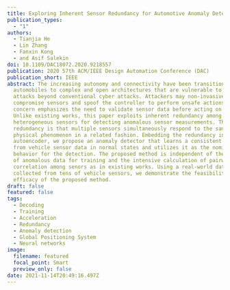 ```yaml
---
title: Exploring Inherent Sensor Redundancy for Automotive Anomaly Detection
publication_types:
  - "1"
authors:
  - Tianjia He
  - Lin Zhang
  - Fanxin Kong
  - and Asif Salekin
doi: 10.1109/DAC18072.2020.9218557
publication: 2020 57th ACM/IEEE Design Automation Conference (DAC)
publication_short: IEEE
abstract: The increasing autonomy and connectivity have been transitioning
  automobiles to complex and open architectures that are vulnerable to malicious
  attacks beyond conventional cyber attacks. Attackers may non-invasively
  compromise sensors and spoof the controller to perform unsafe actions. This
  concern emphasizes the need to validate sensor data before acting on them.
  Unlike existing works, this paper exploits inherent redundancy among
  heterogeneous sensors for detecting anomalous sensor measurements. The
  redundancy is that multiple sensors simultaneously respond to the same
  physical phenomenon in a related fashion. Embedding the redundancy into a deep
  autoencoder, we propose an anomaly detector that learns a consistent pattern
  from vehicle sensor data in normal states and utilizes it as the nominal
  behavior for the detection. The proposed method is independent of the scarcity
  of anomalous data for training and the intensive calculation of pairwise
  correlation among senors as in existing works. Using a real-world data set
  collected from tens of vehicle sensors, we demonstrate the feasibility and
  efficacy of the proposed method.
draft: false
featured: false
tags:
  - Decoding
  - Training
  - Acceleration
  - Redundancy
  - Anomaly detection
  - Global Positioning System
  - Neural networks
image:
  filename: featured
  focal_point: Smart
  preview_only: false
date: 2021-11-14T20:49:16.497Z
---
```

